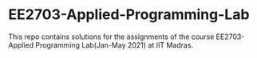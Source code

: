 # EE2703-Applied-Programming-Lab
This repo contains solutions for the assignments of the course EE2703-Applied Programming Lab(Jan-May 2021) at IIT Madras.
